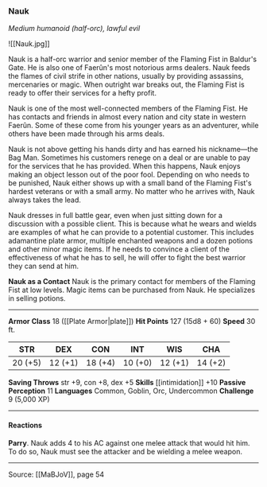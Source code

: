 ### Nauk
_Medium humanoid (half-orc), lawful evil_

![[Nauk.jpg]]

Nauk is a half-orc warrior and senior member of the Flaming Fist in Baldur's Gate. He is also one of Faerûn's most notorious arms dealers. Nauk feeds the flames of civil strife in other nations, usually by providing assassins, mercenaries or magic. When outright war breaks out, the Flaming Fist is ready to offer their services for a hefty profit.

Nauk is one of the most well-connected members of the Flaming Fist. He has contacts and friends in almost every nation and city state in western Faerûn. Some of these come from his younger years as an adventurer, while others have been made through his arms deals.

Nauk is not above getting his hands dirty and has earned his nickname—the Bag Man. Sometimes his customers renege on a deal or are unable to pay for the services that he has provided. When this happens, Nauk enjoys making an object lesson out of the poor fool. Depending on who needs to be punished, Nauk either shows up with a small band of the Flaming Fist's hardest veterans or with a small army. No matter who he arrives with, Nauk always takes the lead.

Nauk dresses in full battle gear, even when just sitting down for a discussion with a possible client. This is because what he wears and wields are examples of what he can provide to a potential customer. This includes adamantine plate armor, multiple enchanted weapons and a dozen potions and other minor magic items. If he needs to convince a client of the effectiveness of what he has to sell, he will offer to fight the best warrior they can send at him.

**Nauk as a Contact** Nauk is the primary contact for members of the Flaming Fist at low levels. Magic items can be purchased from Nauk. He specializes in selling potions.






---

**Armor Class** 18 ([[Plate Armor|plate]])
**Hit Points** 127 (15d8 + 60)
**Speed** 30 ft.

| STR     | DEX     | CON     | INT     | WIS     | CHA     |
|---------|---------|---------|---------|---------|---------|
| 20 (+5) | 12 (+1) | 18 (+4) | 10 (+0) | 12 (+1) | 14 (+2) |

**Saving Throws** str +9, con +8, dex +5
**Skills** [[intimidation]] +10
**Passive Perception** 11
**Languages** Common, Goblin, Orc, Undercommon
**Challenge** 9 (5,000 XP)

---

#### Reactions
**Parry**. Nauk adds 4 to his AC against one melee attack that would hit him. To do so, Nauk must see the attacker and be wielding a melee weapon.


---

Source: [[MaBJoV]], page 54
